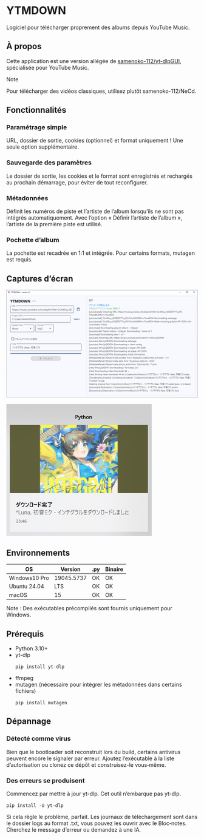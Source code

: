 # YTMDOWN
Logiciel pour télécharger proprement des albums depuis YouTube Music.

## À propos
Cette application est une version allégée de [samenoko-112/yt-dlpGUI](https://github.com/samenoko-112/yt-dlpGUI),
spécialisée pour YouTube Music.

> [!NOTE]
> Pour télécharger des vidéos classiques, utilisez plutôt samenoko-112/NeCd.

## Fonctionnalités
### Paramétrage simple
URL, dossier de sortie, cookies (optionnel) et format uniquement !
Une seule option supplémentaire.

### Sauvegarde des paramètres
Le dossier de sortie, les cookies et le format sont enregistrés et rechargés au prochain démarrage,
pour éviter de tout reconfigurer.

### Métadonnées
Définit les numéros de piste et l’artiste de l’album lorsqu’ils ne sont pas intégrés automatiquement.
Avec l’option « Définir l’artiste de l’album », l’artiste de la première piste est utilisé.

### Pochette d’album
La pochette est recadrée en 1:1 et intégrée.
Pour certains formats, mutagen est requis.

## Captures d’écran
![](img/2025-05-05-23-52-10.png)

![Notification](img/2025-05-05-23-52-38.png)

## Environnements
| OS | Version | .py | Binaire |
| -- | --- | - | - |
| Windows10 Pro | 19045.5737 | OK | OK |
| Ubuntu 24.04 | LTS | OK | OK |
| macOS | 15 | OK | OK |

Note : Des exécutables précompilés sont fournis uniquement pour Windows.

## Prérequis
- Python 3.10+
- yt-dlp
    ```shell
    pip install yt-dlp
    ```
- ffmpeg
- mutagen (nécessaire pour intégrer les métadonnées dans certains fichiers)
    ```shell
    pip install mutagen
    ```

## Dépannage
### Détecté comme virus
Bien que le bootloader soit reconstruit lors du build, certains antivirus peuvent encore le signaler par erreur.
Ajoutez l’exécutable à la liste d’autorisation ou clonez ce dépôt et construisez-le vous‑même.

### Des erreurs se produisent
Commencez par mettre à jour yt-dlp. Cet outil n’embarque pas yt-dlp.
```shell
pip install -U yt-dlp
```
Si cela règle le problème, parfait. Les journaux de téléchargement sont dans le dossier logs au format .txt,
vous pouvez les ouvrir avec le Bloc‑notes. Cherchez le message d’erreur ou demandez à une IA.


